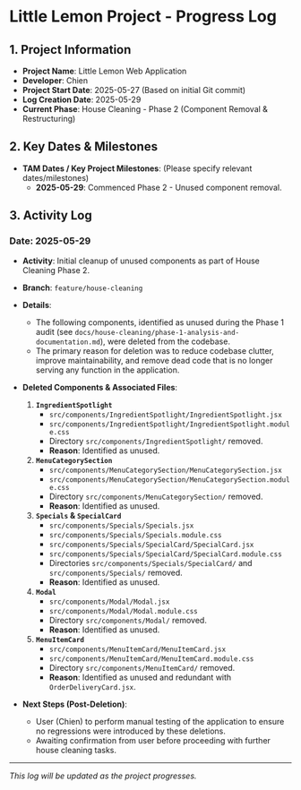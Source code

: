 # Little Lemon Project - Progress Log

## 1. Project Information

-   **Project Name**: Little Lemon Web Application
-   **Developer**: Chien
-   **Project Start Date**: 2025-05-27 (Based on initial Git commit)
-   **Log Creation Date**: 2025-05-29
-   **Current Phase**: House Cleaning - Phase 2 (Component Removal & Restructuring)

## 2. Key Dates & Milestones

-   **TAM Dates / Key Project Milestones**: (Please specify relevant dates/milestones)
    -   **2025-05-29**: Commenced Phase 2 - Unused component removal.

## 3. Activity Log

### Date: 2025-05-29

-   **Activity**: Initial cleanup of unused components as part of House Cleaning Phase 2.
-   **Branch**: `feature/house-cleaning`
-   **Details**:
    -   The following components, identified as unused during the Phase 1 audit (see `docs/house-cleaning/phase-1-analysis-and-documentation.md`), were deleted from the codebase.
    -   The primary reason for deletion was to reduce codebase clutter, improve maintainability, and remove dead code that is no longer serving any function in the application.

-   **Deleted Components & Associated Files**:
    1.  **`IngredientSpotlight`**
        *   `src/components/IngredientSpotlight/IngredientSpotlight.jsx`
        *   `src/components/IngredientSpotlight/IngredientSpotlight.module.css`
        *   Directory `src/components/IngredientSpotlight/` removed.
        *   **Reason**: Identified as unused.
    2.  **`MenuCategorySection`**
        *   `src/components/MenuCategorySection/MenuCategorySection.jsx`
        *   `src/components/MenuCategorySection/MenuCategorySection.module.css`
        *   Directory `src/components/MenuCategorySection/` removed.
        *   **Reason**: Identified as unused.
    3.  **`Specials` & `SpecialCard`**
        *   `src/components/Specials/Specials.jsx`
        *   `src/components/Specials/Specials.module.css`
        *   `src/components/Specials/SpecialCard/SpecialCard.jsx`
        *   `src/components/Specials/SpecialCard/SpecialCard.module.css`
        *   Directories `src/components/Specials/SpecialCard/` and `src/components/Specials/` removed.
        *   **Reason**: Identified as unused.
    4.  **`Modal`**
        *   `src/components/Modal/Modal.jsx`
        *   `src/components/Modal/Modal.module.css`
        *   Directory `src/components/Modal/` removed.
        *   **Reason**: Identified as unused.
    5.  **`MenuItemCard`**
        *   `src/components/MenuItemCard/MenuItemCard.jsx`
        *   `src/components/MenuItemCard/MenuItemCard.module.css`
        *   Directory `src/components/MenuItemCard/` removed.
        *   **Reason**: Identified as unused and redundant with `OrderDeliveryCard.jsx`.

-   **Next Steps (Post-Deletion)**:
    -   User (Chien) to perform manual testing of the application to ensure no regressions were introduced by these deletions.
    -   Awaiting confirmation from user before proceeding with further house cleaning tasks.

---
*This log will be updated as the project progresses.*
